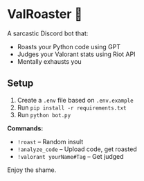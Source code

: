 # ValRoaster 🤖

A sarcastic Discord bot that:
- Roasts your Python code using GPT
- Judges your Valorant stats using Riot API
- Mentally exhausts you

## Setup

1. Create a `.env` file based on `.env.example`
2. Run `pip install -r requirements.txt`
3. Run `python bot.py`

**Commands:**
- `!roast` – Random insult
- `!analyze_code` – Upload code, get roasted
- `!valorant yourName#Tag` – Get judged

Enjoy the shame.
